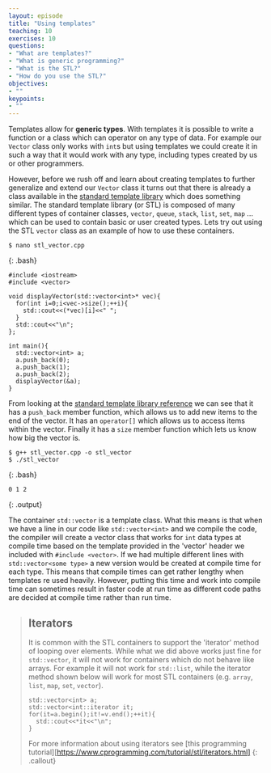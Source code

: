 ```yaml
---
layout: episode
title: "Using templates"
teaching: 10
exercises: 10
questions:
- "What are templates?"
- "What is generic programming?"
- "What is the STL?"
- "How do you use the STL?"
objectives:
- ""
keypoints:
- ""
---
```


Templates allow for **generic types**. With templates it is possible to write a function or a class which can operator on any type of data. For example our `Vector` class only works with `int`s but using templates we could create it in such a way that it would work with any type, including types created by us or other programmers.

However, before we rush off and learn about creating templates to further generalize and extend our `Vector` class it turns out that there is already a class available in the [standard template library](https://www.cplusplus.com/reference/stl/) which does something similar. The standard template library (or STL) is composed of many different types of container classes, `vector`, `queue`, `stack`, `list`, `set`, `map` ... which can be used to contain basic or user created types. Lets try out using the STL `vector` class as an example of how to use these containers.

~~~
$ nano stl_vector.cpp
~~~
{: .bash}

~~~
#include <iostream>
#include <vector>

void displayVector(std::vector<int>* vec){
  for(int i=0;i<vec->size();++i){
    std::cout<<(*vec)[i]<<" ";
  }
  std::cout<<"\n";
};

int main(){
  std::vector<int> a;
  a.push_back(0);
  a.push_back(1);
  a.push_back(2);
  displayVector(&a);
}
~~~
From looking at the [standard template library reference](https://www.cplusplus.com/reference/stl/) we can see that it has a `push_back` member function, which allows us to add new items to the end of the vector. It has an `operator[]` which allows us to access items within the vector. Finally it has a `size` member function which lets us know how big the vector is.

~~~
$ g++ stl_vector.cpp -o stl_vector
$ ./stl_vector
~~~
{: .bash}
~~~
0 1 2
~~~
{: .output}

The container `std::vector` is a template class. What this means is that when we have a line in our code like `std::vector<int>` and we compile the code, the compiler will create a vector class that works for `int` data types at compile time based on the template provided in the 'vector' header we included with `#include <vector>`. If we had multiple different lines with `std::vector<some type>` a new version would be created at compile time for each type. This means that compile times can get rather lengthy when templates re used heavily. However, putting this time and work into compile time can sometimes result in faster code at run time as different code paths are decided at compile time rather than run time.


> ## Iterators
> It is common with the STL containers to support the 'iterator' method of looping over elements.
> While what we did above works just fine for `std::vector`, it will not work for containers which
> do not behave like arrays. For example it will not work for `std::list`, while the iterator method shown below will work for most STL containers (e.g. `array`, `list`, `map`, `set`, `vector`).
> ~~~
> std::vector<int> a;
> std::vector<int::iterator it;
> for(it=a.begin();it!=v.end();++it){
>   std::cout<<*it<<"\n";
> }
> ~~~
> For more information about using iterators see [this programming tutorial][https://www.cprogramming.com/tutorial/stl/iterators.html]
{: .callout}

